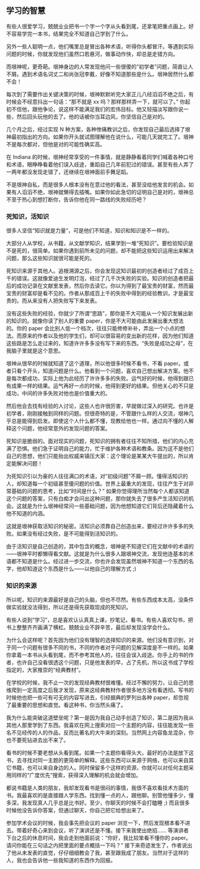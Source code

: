 <div class="inner">
<h2>学习的智慧</h2>
<p>有些人很爱学习，兢兢业业把书一个字一个字从头看到尾，还拿笔把重点画上。好不容易学完一本书，结果完全不知道自己学到了什么。</p>
<p>另外一些人聪明一点，他们嘴里总是冒出各种术语，听得你头都冒汗。等遇到实际问题的时候，你就发现他们虽然口若悬河，做事动作快，却总是走错方向。</p>
<p>而垠神呢，更奇葩。垠神身边的人常发现他问一些很傻的“初学者”问题，简直让人不屑。遇到术语名词丈二和尚张冠李戴，好像不知道那些是什么。垠神居然什么都不会！</p>
<p>每次到了需要作出关键决策的时候，垠神默默听完大家正儿八经滔滔不绝之后，有时候会不经意抖出一句话：“那不就是 xx 吗？那样那样弄一下，就可以了。” 你起初不信他，跟他争论，说这样不能满足我们的宏伟目标。他又轻描淡写跟你说一些，然后回头玩他的去了。他的话被你当耳边风，你坚信自己是对的。</p>
<p>几个月之后，经过实现 N 种方案，各种惨痛教训之后，你发现自己最后选择了垠神最初指出的方向。如果你开头就试图理解他在说什么，可能几天就完工了。垠神不是每次都对，但他是对的可能性确实高。</p>
<p>在 Indiana 的时候，垠神经常享受的一件事情，就是静静看着同学们喊着各种口号和术语，眼睁睁看着他们误入歧途，重蹈自己几年前犯过的错误。甚至有些人弄了一两年都没发现走错了，还继续在垠神面前手舞足蹈。</p>
<p>不是垠神自私，而是很多人根本没有在意过他的看法，甚至没给他发言的机会。如果有人滔滔不绝，垠神就懒得去插嘴。如果你如此急切的证明自己是对的，垠神总不至于热心到想打断你，告诉你他在同一路线的失败经历吧？</p>
<h3 id="死知识活知识">死知识，活知识</h3>
<p>很多人坚信“知识就是力量”，可是他们不知道，知识和知识是不一样的。</p>
<p>大部分人从学校，从书籍，从文献学知识，结果学到一堆“死知识”。要检验知识是不是死的，很简单。如果你遇到前所未见的问题，却不能把这些知识运用出来解决问题，那么这些知识就很可能是死的。</p>
<p>死知识来源于其他人。追根溯源之后，你会发现这知识最初的创造者经过了成百上千的错误。这就像爱迪生发明灯泡，经过了几千次失败的实验。知识的创造者把最后的成功记录在文献里发表，然后你去读它。你以为得到了最宝贵的财富，然而最宝贵的财富却是看不见的。作者从那成百上千的失败中得到的经验教训，才是最宝贵的。而从来没有人把失败写下来发表。</p>
<p>没有这些失败的经验，你就少了所谓“思路”，那你是不大可能从一个知识发展出新的知识的。就像你读了别人的重要 paper，你是不大可能由此发展出重大想法的。你的 paper 会比别人低一个档次，往往只能修修补补，弄出一个小点的想法。而原来的作者以及他的学生们，却可以很容易的变出新的花样，因为他们知道这些路是怎么走过来的，知道许许多多没有写下来的东西。“失败是成功之母”，在我脑子里就是这个意思。</p>
<p>垠神从很早的时候就知道了这个道理，所以他很多时候不看书，不看 paper。或者只看个开头，知道问题是什么。他看到一个问题，喜欢自己想出解决方案。他不是每次都成功，实际上他为此经历了许许多多的失败。运气好的时候，他得到跟已有成果一样的结果。运气再好一点的时候，他得到更好的结果。但他关心的不只是成功，中间的许多失败对他也是价值重大的。</p>
<p>然后他会去找有经验的人讨论，这些人也许很厉害，早就做过深入的研究。也许是初学者，刚刚接触到同样的问题。但很奇特的是，不管跟什么样的人交流，垠神几乎总是能得到启发。即使这个人什么都不懂，现教给他也一样。通过向不懂的人解释这个问题，他经常意外的发现问题的答案。</p>
<p>死知识是脆弱的。面对现实的问题，死知识的拥有者往往不知所措，他们的内心充满了恐惧。他们急于证明自己的能力，忙于维护各种术语和教条。因为这不是他们自己的思想，他们只能抬出权威来镇压大家：这个理论是某某大牛提出的，所以肯定能解决问题！</p>
<p>为死知识引以为豪的人往往满口的术语，对“初级问题”不屑一顾。懂得活知识的人，却知道每一个初级甚至傻问题的价值。世界上最重大的发现，往往产生于对非常基础的问题的思考，比如“时间是什么？” 如果你觉得理所当然每个人都该知道这个问题的答案，只有白痴才会问出这种问题，那你就失去了很多产生活知识的机会。这就是为什么垠神经常问一些基础问题，因为他想知道它们背后还隐藏着什么他不知道的内涵。</p>
<p>这就是垠神获取活知识的秘密。活知识必须靠自己创造出来，要经过许许多多的失败。如果没有经过失败，是不可能得到活知识的。</p>
<p>由于活知识是自己创造的，其中包含的概念，垠神是不知道它们在文献中的术语的——垠神平时都懒得看文献。这就是为什么很多人跟垠神交流，发现他连基本的术语都不知道是什么。经过进一步交流，你也许会发现虽然垠神不知道一个东西的名字，他却知道这个东西是什么——以他自己的理解方式 ;)</p>
<h3 id="知识的来源">知识的来源</h3>
<p>所以呢，知识的来源最好是自己的头脑，但也不尽然。有些东西成本太高，没条件做实验就没法得到，所以还是得先获取现成的死知识。</p>
<p>有些人说到“学习”，总是喜欢认认真真上课，抄笔记，看书。有些人喜欢勾书，把书上整整齐齐画满了横杠。兢兢业业不辞辛苦，最后却发现没学会什么。</p>
<p>为什么会这样呢？首先因为他们没有理智的选择知识的来源。他们没有意识到，对于同一个问题有很多不同的书，不同的作者对于问题的见解深度是不一样的。如果你拿着一本书从头看到尾，而不参考其他人的，往往会误入歧途。你手上的书的作者，也许自己没看很透这个问题，只是他发表的早，占了先机，所以这书成了学校指定的，大家推崇的“经典教材”。</p>
<p>在学校的时候，我不止一次的发现经典教材很难懂。经过不懈的努力，让自己的思维爬到一定高度之后我才发现，原来这经典教材作者很多地方没有看透彻。写书的时候他也把一些可有可无的内容写进去，引经据典的罗列出各种 paper，却忽视了最重要的思想和直觉。看这种书，你当然头痛了。</p>
<p>我为什么能突破这道壁垒呢？第一是因为我自己动手创造了知识，第二是因为我从其他人那里学到了东西。我喜欢在网上搜索对应一个主题的内容，往往能发现一些名不见经传的人的作品，反而比著名的大牛来的深刻。当然网上内容鱼龙混杂，你也不要死钻进去出不来了。</p>
<p>看书的时候不要老想从头看到尾。如果一个主题你看得头大，最好的办法是放下这书，去寻找对同一主题的更简单的解释。这些东西可以来源于网络，也可以来自其它书籍，也可以来自身边的人。同时保留多个这样的资源，你就可以对任何主题采用同样的“广度优先”搜索，获得深入理解的机会就会增加。</p>
<p>都说书籍是人类的朋友，我却发现看书是很闷的事情，我很不喜欢看技术方面的书。我最喜欢的是直接跟人学东西。找到懂一点的人，跟他聊。别管他懂多少，懂多深，我发现真人几乎总是比书好。至少，你聊天的时候不会打瞌睡 ;) 而且很多时候他没告诉你答案，但通过聊天，你自己把它给想出来了。</p>
<p>参加学术会议的时候，我会事先把会议的 paper 浏览一下，然后发现根本看不进去。带着好奇心来到会议，听了演讲还是不懂。接下来我使出绝招…… 等演讲者下台之后的休息时间，我会走到他面前说：“你好，我比较笨看不懂你的 paper。请问你能在三句话之内把里面的要点概括一下吗？” 接下来奇迹发生了，作者说出了他从未发表的直觉，仔仔细细教会了我，甚至跟我成了朋友。当然对于这样的人，我也会告诉他一些我知道的东西作为回报。</p>
</div>
    